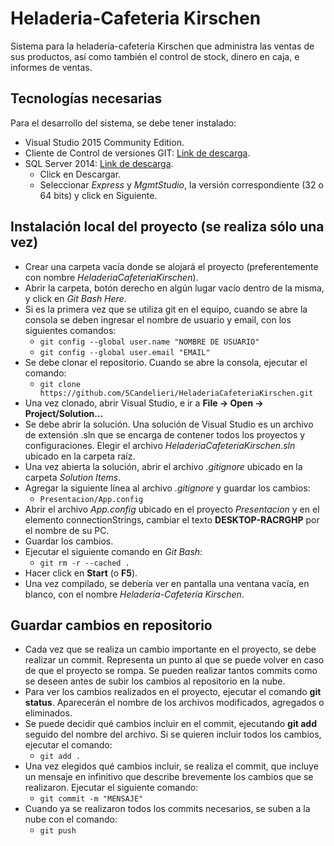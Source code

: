 # Heladeria-Cafeteria Kirschen

Sistema para la heladería-cafetería Kirschen que administra las ventas de sus productos, así como también el control de stock, dinero en caja, e informes de ventas.

## Tecnologías necesarias

Para el desarrollo del sistema, se debe tener instalado:
  + Visual Studio 2015 Community Edition.
  + Cliente de Control de versiones GIT: [Link de descarga](https://git-scm.com/download/win).
  + SQL Server 2014: [Link de descarga](https://www.microsoft.com/en-US/download/details.aspx?id=42299).
    + Click en Descargar.
    + Seleccionar *Express* y *MgmtStudio*, la versión correspondiente (32 o 64 bits) y click en Siguiente.

## Instalación local del proyecto (se realiza sólo una vez)
  + Crear una carpeta vacía donde se alojará el proyecto (preferentemente con nombre *HeladeriaCafeteriaKirschen*).
  + Abrir la carpeta, botón derecho en algún lugar vacío dentro de la misma, y click en *Git Bash Here*.
  + Si es la primera vez que se utiliza git en el equipo, cuando se abre la consola se deben ingresar el nombre de usuario y email, con los siguientes comandos:
    + ```git config --global user.name "NOMBRE DE USUARIO"```
    + ```git config --global user.email "EMAIL"```
  + Se debe clonar el repositorio. Cuando se abre la consola, ejecutar el comando:
    + ``` git clone https://github.com/SCandelieri/HeladeriaCafeteriaKirschen.git ```
  + Una vez clonado, abrir Visual Studio, e ir a **File -> Open -> Project/Solution...**
  + Se debe abrir la solución. Una solución de Visual Studio es un archivo de extensión .sln que se encarga de contener todos los proyectos y configuraciones. Elegir el archivo *HeladeriaCafeteriaKirschen.sln* ubicado en la carpeta raíz.
  + Una vez abierta la solución, abrir el archivo *.gitignore* ubicado en la carpeta *Solution Items*.
  + Agregar la siguiente línea al archivo *.gitignore* y guardar los cambios:
    + ``` Presentacion/App.config ```
  + Abrir el archivo *App.config* ubicado en el proyecto *Presentacion* y en el elemento connectionStrings, cambiar el texto **DESKTOP-RACRGHP** por el nombre de su PC.
  + Guardar los cambios.
  + Ejecutar el siguiente comando en *Git Bash*:
	+ ``` git rm -r --cached . ```
  + Hacer click en **Start** (o **F5**).
  + Una vez compilado, se debería ver en pantalla una ventana vacía, en blanco, con el nombre *Heladería-Cafetería Kirschen*.

## Guardar cambios en repositorio
  + Cada vez que se realiza un cambio importante en el proyecto, se debe realizar un commit. Representa un punto al que se puede volver en caso de que el proyecto se rompa. Se pueden realizar tantos commits como se deseen antes de subir los cambios al repositorio en la nube.
  + Para ver los cambios realizados en el proyecto, ejecutar el comando **git status**. Aparecerán el nombre de los archivos modificados, agregados o eliminados.
  + Se puede decidir qué cambios incluir en el commit, ejecutando **git add** seguido del nombre del archivo. Si se quieren incluir todos los cambios, ejecutar el comando:
    + ``` git add . ```
  + Una vez elegidos qué cambios incluir, se realiza el commit, que incluye un mensaje en infinitivo que describe brevemente los cambios que se realizaron. Ejecutar el siguiente comando:
    + ``` git commit -m "MENSAJE" ```
  + Cuando ya se realizaron todos los commits necesarios, se suben a la nube con el comando:
    + ``` git push ```
